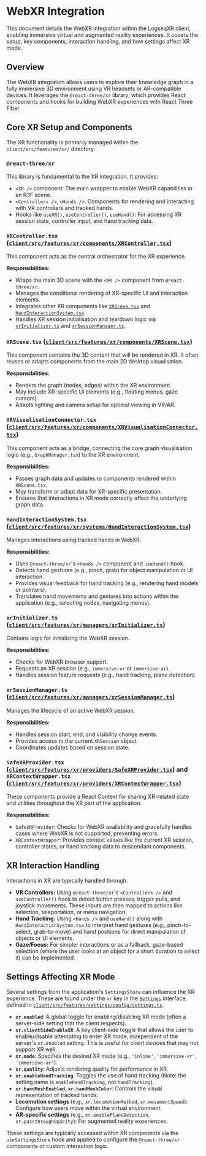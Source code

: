 # WebXR Integration

This document details the WebXR integration within the LogseqXR client, enabling immersive virtual and augmented reality experiences. It covers the setup, key components, interaction handling, and how settings affect XR mode.

## Overview

The WebXR integration allows users to explore their knowledge graph in a fully immersive 3D environment using VR headsets or AR-compatible devices. It leverages the `@react-three/xr` library, which provides React components and hooks for building WebXR experiences with React Three Fiber.

## Core XR Setup and Components

The XR functionality is primarily managed within the `client/src/features/xr/` directory.

### `@react-three/xr`

This library is fundamental to the XR integration. It provides:
-   `<XR />` component: The main wrapper to enable WebXR capabilities in an R3F scene.
-   `<Controllers />`, `<Hands />`: Components for rendering and interacting with VR controllers and tracked hands.
-   Hooks like `useXR()`, `useController()`, `useHand()`: For accessing XR session state, controller input, and hand tracking data.

### `XRController.tsx` ([`client/src/features/xr/components/XRController.tsx`](../../client/src/features/xr/components/XRController.tsx))

This component acts as the central orchestrator for the XR experience.

**Responsibilities:**
-   Wraps the main 3D scene with the `<XR />` component from `@react-three/xr`.
-   Manages the conditional rendering of XR-specific UI and interaction elements.
-   Integrates other XR components like [`XRScene.tsx`](../../client/src/features/xr/components/XRScene.tsx) and [`HandInteractionSystem.tsx`](../../client/src/features/xr/systems/HandInteractionSystem.tsx).
-   Handles XR session initialisation and teardown logic via [`xrInitializer.ts`](../../client/src/features/xr/managers/xrInitializer.ts) and [`xrSessionManager.ts`](../../client/src/features/xr/managers/xrSessionManager.ts).

### `XRScene.tsx` ([`client/src/features/xr/components/XRScene.tsx`](../../client/src/features/xr/components/XRScene.tsx))

This component contains the 3D content that will be rendered in XR. It often reuses or adapts components from the main 2D desktop visualisation.

**Responsibilities:**
-   Renders the graph (nodes, edges) within the XR environment.
-   May include XR-specific UI elements (e.g., floating menus, gaze cursors).
-   Adapts lighting and camera setup for optimal viewing in VR/AR.

### `XRVisualisationConnector.tsx` ([`client/src/features/xr/components/XRVisualisationConnector.tsx`](../../client/src/features/xr/components/XRVisualisationConnector.tsx))

This component acts as a bridge, connecting the core graph visualisation logic (e.g., `GraphManager.tsx`) to the XR environment.

**Responsibilities:**
-   Passes graph data and updates to components rendered within `XRScene.tsx`.
-   May transform or adapt data for XR-specific presentation.
-   Ensures that interactions in XR mode correctly affect the underlying graph data.

### `HandInteractionSystem.tsx` ([`client/src/features/xr/systems/HandInteractionSystem.tsx`](../../client/src/features/xr/systems/HandInteractionSystem.tsx))

Manages interactions using tracked hands in WebXR.

**Responsibilities:**
-   Uses `@react-three/xr`'s `<Hands />` component and `useHand()` hook.
-   Detects hand gestures (e.g., pinch, grab) for object manipulation or UI interaction.
-   Provides visual feedback for hand tracking (e.g., rendering hand models or pointers).
-   Translates hand movements and gestures into actions within the application (e.g., selecting nodes, navigating menus).

### `xrInitializer.ts` ([`client/src/features/xr/managers/xrInitializer.ts`](../../client/src/features/xr/managers/xrInitializer.ts))

Contains logic for initializing the WebXR session.

**Responsibilities:**
-   Checks for WebXR browser support.
-   Requests an XR session (e.g., `immersive-vr` or `immersive-ar`).
-   Handles session feature requests (e.g., hand tracking, plane detection).

### `xrSessionManager.ts` ([`client/src/features/xr/managers/xrSessionManager.ts`](../../client/src/features/xr/managers/xrSessionManager.ts))

Manages the lifecycle of an active WebXR session.

**Responsibilities:**
-   Handles session start, end, and visibility change events.
-   Provides access to the current `XRSession` object.
-   Coordinates updates based on session state.

### `SafeXRProvider.tsx` ([`client/src/features/xr/providers/SafeXRProvider.tsx`](../../client/src/features/xr/providers/SafeXRProvider.tsx)) and `XRContextWrapper.tsx` ([`client/src/features/xr/providers/XRContextWrapper.tsx`](../../client/src/features/xr/providers/XRContextWrapper.tsx))

These components provide a React Context for sharing XR-related state and utilities throughout the XR part of the application.

**Responsibilities:**
-   `SafeXRProvider`: Checks for WebXR availability and gracefully handles cases where WebXR is not supported, preventing errors.
-   `XRContextWrapper`: Provides context values like the current XR session, controller states, or hand tracking data to descendant components.

## XR Interaction Handling

Interactions in XR are typically handled through:

-   **VR Controllers:** Using `@react-three/xr`'s `<Controllers />` and `useController()` hook to detect button presses, trigger pulls, and joystick movements. These inputs are then mapped to actions like selection, teleportation, or menu navigation.
-   **Hand Tracking:** Using `<Hands />` and `useHand()` along with `HandInteractionSystem.tsx` to interpret hand gestures (e.g., pinch-to-select, grab-to-move) and hand positions for direct manipulation of objects or UI elements.
-   **Gaze/Focus:** For simpler interactions or as a fallback, gaze-based selection (where the user looks at an object for a short duration to select it) can be implemented.

## Settings Affecting XR Mode

Several settings from the application's `SettingsStore` can influence the XR experience. These are found under the `xr` key in the [`Settings`](../../client/src/features/settings/config/settings.ts) interface, defined in [`client/src/features/settings/config/settings.ts`](../../client/src/features/settings/config/settings.ts).

-   **`xr.enabled`**: A global toggle for enabling/disabling XR mode (often a server-side setting that the client respects).
-   **`xr.clientSideEnableXR`**: A key client-side toggle that allows the user to enable/disable attempting to enter XR mode, independent of the server's `xr.enabled` setting. This is useful for client devices that may not support XR well.
-   **`xr.mode`**: Specifies the desired XR mode (e.g., `'inline'`, `'immersive-vr'`, `'immersive-ar'`).
-   **`xr.quality`**: Adjusts rendering quality for performance in XR.
-   **`xr.enableHandTracking`**: Toggles the use of hand tracking (Note: the setting name is `enableHandTracking`, not `handTracking`).
-   **`xr.handMeshEnabled`**, **`xr.handMeshColor`**: Controls the visual representation of tracked hands.
-   **Locomotion settings** (e.g., `xr.locomotionMethod`, `xr.movementSpeed`): Configure how users move within the virtual environment.
-   **AR-specific settings** (e.g., `xr.enablePlaneDetection`, `xr.passthroughOpacity`): For augmented reality experiences.

These settings are typically accessed within XR components via the `useSettingsStore` hook and applied to configure the `@react-three/xr` components or custom interaction logic.